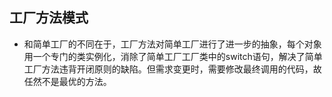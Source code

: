 ## 工厂方法模式
- 和简单工厂的不同在于，工厂方法对简单工厂进行了进一步的抽象，每个对象用一个专门的类实例化，消除了简单工厂工厂类中的switch语句，解决了简单工厂方法违背开闭原则的缺陷。但需求变更时，需要修改最终调用的代码，故任然不是最优的方法。